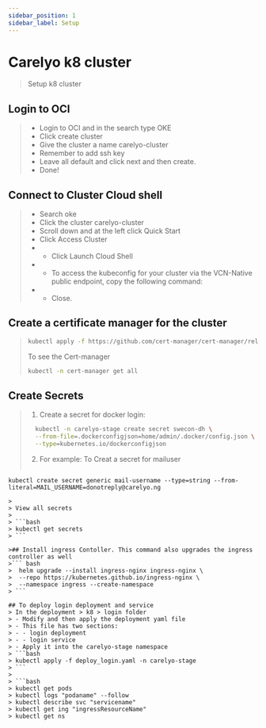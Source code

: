 ```yaml
---
sidebar_position: 1
sidebar_label: Setup
---
```

# Carelyo k8 cluster

> Setup k8 cluster

## Login to OCI
> - Login to OCI and in the search type OKE
> - Click create cluster
> - Give the cluster a name carelyo-cluster
> - Remember to add ssh key
> - Leave all default and click next and then create.
> - Done!

## Connect to Cluster Cloud shell
> - Search oke 
> - Click the cluster carelyo-cluster
> - Scroll down and at the left click Quick Start
> - Click Access Cluster
> - - Click Launch Cloud Shell
> - - To access the kubeconfig for your cluster via the VCN-Native public endpoint, copy the following command:
> - -  Close.

## Create a certificate manager for the cluster
> ```bash
> kubectl apply -f https://github.com/cert-manager/cert-manager/releases/download/v1.7.1/cert-manager.yaml
> ```
> 
> To see the Cert-manager
>```bash
> kubectl -n cert-manager get all
>```

## Create Secrets 
> 1. Create a secret for docker login:
> 
> ```bash
>   kubectl -n carelyo-stage create secret swecon-dh \
>   --from-file=.dockerconfigjson=home/admin/.docker/config.json \
>   --type=kubernetes.io/dockerconfigjson
> ```
> 2. For example: To Creat a secret for mailuser
> ```bash
    kubectl create secret generic mail-username --type=string --from-literal=MAIL_USERNAME=donotreply@carelyo.ng
  ```
> 
> View all secrets
> 
> ```bash
> kubectl get secrets
> ```

>## Install ingress Contoller. This command also upgrades the ingress controller as well
>``` bash
>  helm upgrade --install ingress-nginx ingress-nginx \
>  --repo https://kubernetes.github.io/ingress-nginx \
>  --namespace ingress --create-namespace
> ```

## To deploy login deployment and service
> In the deployment > k8 > login folder 
> - Modify and then apply the deployment yaml file
> - This file has two sections:
> - - login deployment
> - - login service
> - Apply it into the carelyo-stage namespace
> ```bash
> kubectl apply -f deploy_login.yaml -n carelyo-stage
> ```
> 
> ```bash
> kubectl get pods
> kubectl logs "podaname" --follow
> kubectl describe svc "servicename"
> kubectl get ing "ingressResourceName"
> kubectl get ns
